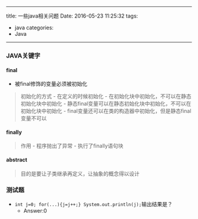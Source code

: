 -----
title: 一些java相关问题
Date: 2016-05-23 11:25:32
tags: 
  - java
categories: 
  - Java
-----
### JAVA关键字

#### final
- 被final修饰的变量必须被初始化

> 初始化的方式
    - 在定义的时候初始化
    - 在初始化块中初始化，不可以在静态初始化块中初始化
    - 静态final变量可以在静态初始化块中初始化，不可以在初始化块中初始化
    - final变量还可以在类的构造器中初始化，但是静态final变量不可以

#### finally
> 作用
    - 程序抛出了异常
    - 执行了finally语句块

#### abstract
> 目的是要让子类继承再定义，让抽象的概念得以设计

### 测试题
- `int j=0; for(...){j=j++;} System.out.println(j);`输出结果是？
  - Answer:0



